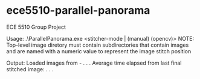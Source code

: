# ece5510-parallel-panorama
ECE 5510 Group Project

Usage:
.\ParallelPanorama.exe <stitcher-mode | (manual) (opencv)> <top-level-img-directory-path>
NOTE: Top-level image diretory must contain subdirectories that contain images
        and are named with a numeric value to represent the image stitch position
        
Output:
Loaded images from - <subdirectory path images were successfully loaded from>
.
.
.
Average time elapsed from last final stitched image: <average-time-elasped>
.
.
.

